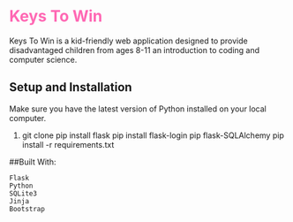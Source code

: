 <h1><span style = "color: hotpink "><b> Keys To Win </b></span></h1>

Keys To Win is a kid-friendly web application designed to provide disadvantaged children from ages 8-11 an introduction to coding and computer science.  

<h2>Setup and Installation</h2>

Make sure you have the latest version of Python installed on your local computer. 

<ol>
<li>git clone <repo-url>
pip install flask
pip install flask-login
pip flask-SQLAlchemy
pip install -r requirements.txt
    </ol>


##Built With:

    Flask
    Python
    SQLite3
    Jinja
    Bootstrap
    

  
 
    
